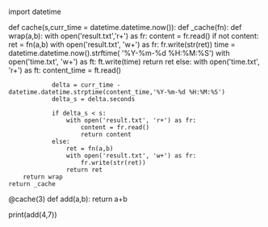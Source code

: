 import datetime


def cache(s,curr_time = datetime.datetime.now()):
    def _cache(fn):
        def wrap(a,b):
            with open('result.txt','r+') as fr:
                content = fr.read()
            if not content:
                ret = fn(a,b)
                with open('result.txt', 'w+') as fr:
                    fr.write(str(ret))
                time = datetime.datetime.now().strftime( '%Y-%m-%d %H:%M:%S')
                with open('time.txt', 'w+') as ft:
                    ft.write(time)
                return ret
            else:
                with open('time.txt', 'r+') as ft:
                    content_time = ft.read()

                delta = curr_time - datetime.datetime.strptime(content_time,'%Y-%m-%d %H:%M:%S')
                delta_s = delta.seconds

                if delta_s < s:
                    with open('result.txt', 'r+') as fr:
                        content = fr.read()
                        return content
                else:
                    ret = fn(a,b)
                    with open('result.txt', 'w+') as fr:
                        fr.write(str(ret))
                    return ret
        return wrap
    return _cache

@cache(3)
def add(a,b):
    return a+b


print(add(4,7))







